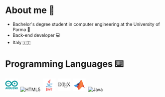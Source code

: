 # About me  👋

* Bachelor's degree student in computer engineering at the University of Parma  🏫
* Back-end developer  💻
* Italy  🇮🇹

# Programming Languages  ⌨️

<div>
  <img src = "https://github.com/devicons/devicon/blob/master/icons/arduino/arduino-original-wordmark.svg" title = "Arduino" alt = "Arduino" width="40" heigth="40"/>&nbsp;
  <img src = "https://github.com/devicons/devicon/tree/master/icons/html5" title = "HTML5" alt = "HTML5" width="40" heigth="40"/>&nbsp;
  <img src = "https://github.com/devicons/devicon/blob/master/icons/java/java-original-wordmark.svg" title = "Java" alt = "Java" width="40" heigth="40"/>&nbsp;
  <img src = "https://github.com/devicons/devicon/blob/master/icons/latex/latex-original.svg" title = "Latex" alt = "Latex" width="40" heigth="40"/>&nbsp;
  <img src = "https://github.com/devicons/devicon/blob/master/icons/matlab/matlab-original.svg" title = "Matlab" alt = "Matlab" width="40" heigth="40"/>&nbsp;
  <img src = "" title = "Java" alt = "Java" width="40" heigth="40"/>&nbsp;
</div>




<!--
**MatteoFranchini01/MatteoFranchini01** is a ✨ _special_ ✨ repository because its `README.md` (this file) appears on your GitHub profile.

Here are some ideas to get you started:

- 🔭 I’m currently working on ...
- 🌱 I’m currently learning ...
- 👯 I’m looking to collaborate on ...
- 🤔 I’m looking for help with ...
- 💬 Ask me about ...
- 📫 How to reach me: ...
- 😄 Pronouns: ...
- ⚡ Fun fact: ...
-->
